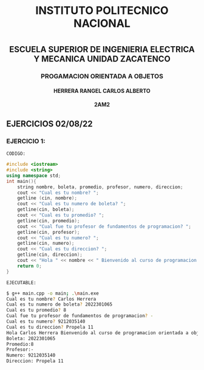 <h1 align="center">INSTITUTO POLITECNICO NACIONAL<h1>
<h2 align="center">ESCUELA SUPERIOR DE INGENIERIA ELECTRICA Y MECANICA UNIDAD ZACATENCO</H2>
<h3 align="center">PROGAMACION ORIENTADA A OBJETOS</h3>
<h4 align="center">HERRERA RANGEL CARLOS ALBERTO</h4>
<h4 align="center">2AM2</h4>

<div style="page-break-after: always"></div>

## EJERCICIOS 02/08/22

### EJERCICIO 1:

`CODIGO:`
```cpp
#include <iostream>
#include <string>
using namespace std;
int main(){
    string nombre, boleta, promedio, profesor, numero, direccion;
    cout << "Cual es tu nombre? ";
    getline (cin, nombre);
    cout << "Cual es tu numero de boleta? ";
    getline(cin, boleta);
    cout << "Cual es tu promedio? ";
    getline(cin, promedio);
    cout << "Cual fue tu profesor de fundamentos de programacion? ";
    getline(cin, profesor);
    cout << "Cual es tu numero? ";
    getline(cin, numero);
    cout << "Cual es tu direccion? ";
    getline(cin, direccion);
    cout << "Hola " << nombre << " Bienvenido al curso de programacion orientada a objetos!\nBoleta: " << boleta << "\nPromedio:" << promedio << "\nProfesor:" << profesor << "\nNumero: " << numero << "\nDireccion: " << direccion;
    return 0;
}
```

<div style="page-break-after: always"></div>

`EJECUTABLE:`

```bash
$ g++ main.cpp -o main; .\main.exe
Cual es tu nombre? Carlos Herrera
Cual es tu numero de boleta? 2022301065
Cual es tu promedio? 8
Cual fue tu profesor de fundamentos de programacion? -
Cual es tu numero? 9212035140
Cual es tu direccion? Propela 11
Hola Carlos Herrera Bienvenido al curso de programacion orientada a objetos!
Boleta: 2022301065
Promedio:8
Profesor:-
Numero: 9212035140
Direccion: Propela 11
```